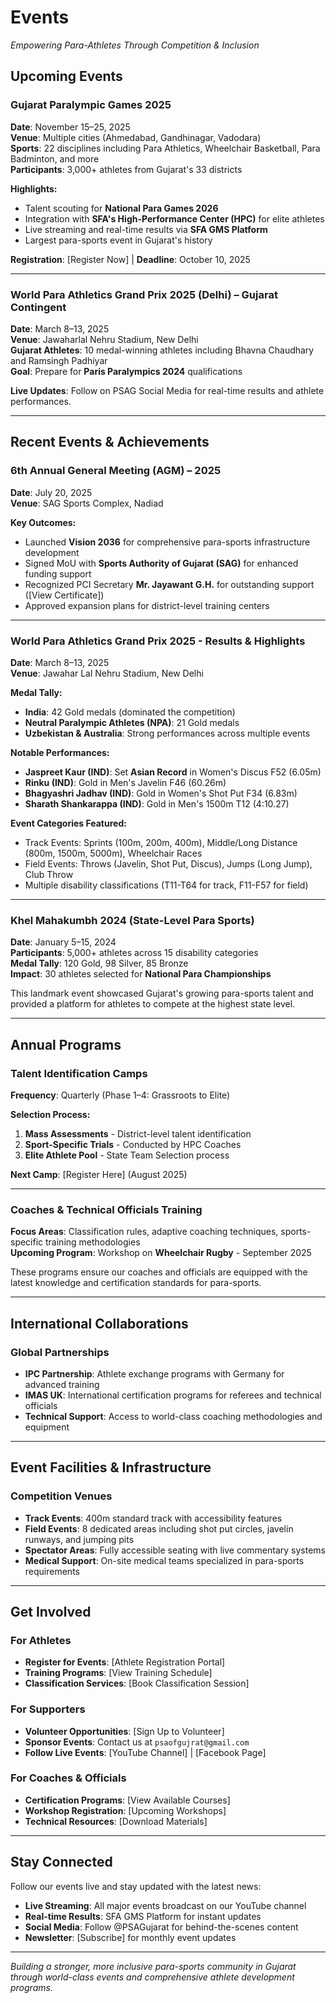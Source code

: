 # Events

*Empowering Para-Athletes Through Competition & Inclusion*

## Upcoming Events

### Gujarat Paralympic Games 2025
**Date**: November 15–25, 2025  
**Venue**: Multiple cities (Ahmedabad, Gandhinagar, Vadodara)  
**Sports**: 22 disciplines including Para Athletics, Wheelchair Basketball, Para Badminton, and more  
**Participants**: 3,000+ athletes from Gujarat's 33 districts  

**Highlights:**
- Talent scouting for **National Para Games 2026**
- Integration with **SFA's High-Performance Center (HPC)** for elite athletes
- Live streaming and real-time results via **SFA GMS Platform**
- Largest para-sports event in Gujarat's history

**Registration**: [Register Now] | **Deadline**: October 10, 2025

---

### World Para Athletics Grand Prix 2025 (Delhi) – Gujarat Contingent
**Date**: March 8–13, 2025  
**Venue**: Jawaharlal Nehru Stadium, New Delhi  
**Gujarat Athletes**: 10 medal-winning athletes including Bhavna Chaudhary and Ramsingh Padhiyar  
**Goal**: Prepare for **Paris Paralympics 2024** qualifications  

**Live Updates**: Follow on PSAG Social Media for real-time results and athlete performances.

---

## Recent Events & Achievements

### 6th Annual General Meeting (AGM) – 2025
**Date**: July 20, 2025  
**Venue**: SAG Sports Complex, Nadiad  

**Key Outcomes:**
- Launched **Vision 2036** for comprehensive para-sports infrastructure development
- Signed MoU with **Sports Authority of Gujarat (SAG)** for enhanced funding support
- Recognized PCI Secretary **Mr. Jayawant G.H.** for outstanding support ([View Certificate])
- Approved expansion plans for district-level training centers

---

### World Para Athletics Grand Prix 2025 - Results & Highlights
**Date**: March 8–13, 2025  
**Venue**: Jawahar Lal Nehru Stadium, New Delhi  

**Medal Tally:**
- **India**: 42 Gold medals (dominated the competition)
- **Neutral Paralympic Athletes (NPA)**: 21 Gold medals
- **Uzbekistan & Australia**: Strong performances across multiple events

**Notable Performances:**
- **Jaspreet Kaur (IND)**: Set **Asian Record** in Women's Discus F52 (6.05m)
- **Rinku (IND)**: Gold in Men's Javelin F46 (60.26m)
- **Bhagyashri Jadhav (IND)**: Gold in Women's Shot Put F34 (6.83m)
- **Sharath Shankarappa (IND)**: Gold in Men's 1500m T12 (4:10.27)

**Event Categories Featured:**
- Track Events: Sprints (100m, 200m, 400m), Middle/Long Distance (800m, 1500m, 5000m), Wheelchair Races
- Field Events: Throws (Javelin, Shot Put, Discus), Jumps (Long Jump), Club Throw
- Multiple disability classifications (T11-T64 for track, F11-F57 for field)

---

### Khel Mahakumbh 2024 (State-Level Para Sports)
**Date**: January 5–15, 2024  
**Participants**: 5,000+ athletes across 15 disability categories  
**Medal Tally**: 120 Gold, 98 Silver, 85 Bronze  
**Impact**: 30 athletes selected for **National Para Championships**

This landmark event showcased Gujarat's growing para-sports talent and provided a platform for athletes to compete at the highest state level.

---

## Annual Programs

### Talent Identification Camps
**Frequency**: Quarterly (Phase 1–4: Grassroots to Elite)  

**Selection Process:**
1. **Mass Assessments** - District-level talent identification
2. **Sport-Specific Trials** - Conducted by HPC Coaches
3. **Elite Athlete Pool** - State Team Selection process

**Next Camp**: [Register Here] (August 2025)

---

### Coaches & Technical Officials Training
**Focus Areas**: Classification rules, adaptive coaching techniques, sports-specific training methodologies  
**Upcoming Program**: Workshop on **Wheelchair Rugby** - September 2025  

These programs ensure our coaches and officials are equipped with the latest knowledge and certification standards for para-sports.

---

## International Collaborations

### Global Partnerships
- **IPC Partnership**: Athlete exchange programs with Germany for advanced training
- **IMAS UK**: International certification programs for referees and technical officials
- **Technical Support**: Access to world-class coaching methodologies and equipment

---

## Event Facilities & Infrastructure

### Competition Venues
- **Track Events**: 400m standard track with accessibility features
- **Field Events**: 8 dedicated areas including shot put circles, javelin runways, and jumping pits
- **Spectator Areas**: Fully accessible seating with live commentary systems
- **Medical Support**: On-site medical teams specialized in para-sports requirements

---

## Get Involved

### For Athletes
- **Register for Events**: [Athlete Registration Portal]
- **Training Programs**: [View Training Schedule]
- **Classification Services**: [Book Classification Session]

### For Supporters
- **Volunteer Opportunities**: [Sign Up to Volunteer]
- **Sponsor Events**: Contact us at `psaofgujrat@gmail.com`
- **Follow Live Events**: [YouTube Channel] | [Facebook Page]

### For Coaches & Officials
- **Certification Programs**: [View Available Courses]
- **Workshop Registration**: [Upcoming Workshops]
- **Technical Resources**: [Download Materials]

---

## Stay Connected

Follow our events live and stay updated with the latest news:
- **Live Streaming**: All major events broadcast on our YouTube channel
- **Real-time Results**: SFA GMS Platform for instant updates
- **Social Media**: Follow @PSAGujarat for behind-the-scenes content
- **Newsletter**: [Subscribe] for monthly event updates

---

*Building a stronger, more inclusive para-sports community in Gujarat through world-class events and comprehensive athlete development programs.*